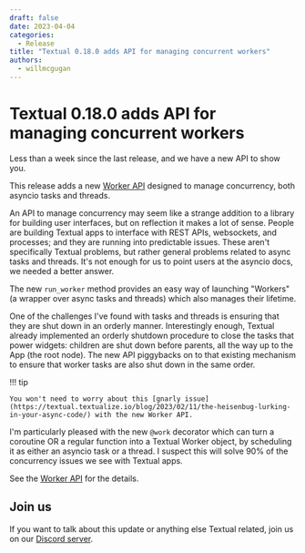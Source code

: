 ```yaml
---
draft: false
date: 2023-04-04
categories:
  - Release
title: "Textual 0.18.0 adds API for managing concurrent workers"
authors:
  - willmcgugan
---
```


# Textual 0.18.0 adds API for managing concurrent workers

Less than a week since the last release, and we have a new API to show you.

<!-- more -->

This release adds a new [Worker API](../../guide/workers.md) designed to manage concurrency, both asyncio tasks and threads.

An API to manage concurrency may seem like a strange addition to a library for building user interfaces, but on reflection it makes a lot of sense.
People are building Textual apps to interface with REST APIs, websockets, and processes; and they are running into predictable issues.
These aren't specifically Textual problems, but rather general problems related to async tasks and threads.
It's not enough for us to point users at the asyncio docs, we needed a better answer.

The new `run_worker` method provides an easy way of launching "Workers" (a wrapper over async tasks and threads) which also manages their lifetime.

One of the challenges I've found with tasks and threads is ensuring that they are shut down in an orderly manner. Interestingly enough, Textual already implemented an orderly shutdown procedure to close the tasks that power widgets: children are shut down before parents, all the way up to the App (the root node).
The new API piggybacks on to that existing mechanism to ensure that worker tasks are also shut down in the same order.

!!! tip

    You won't need to worry about this [gnarly issue](https://textual.textualize.io/blog/2023/02/11/the-heisenbug-lurking-in-your-async-code/) with the new Worker API.


I'm particularly pleased with the new `@work` decorator which can turn a coroutine OR a regular function into a Textual Worker object, by scheduling it as either an asyncio task or a thread.
I suspect this will solve 90% of the concurrency issues we see with Textual apps.

See the [Worker API](../../guide/workers.md) for the details.

## Join us

If you want to talk about this update or anything else Textual related, join us on our [Discord server](https://discord.gg/Enf6Z3qhVr).
